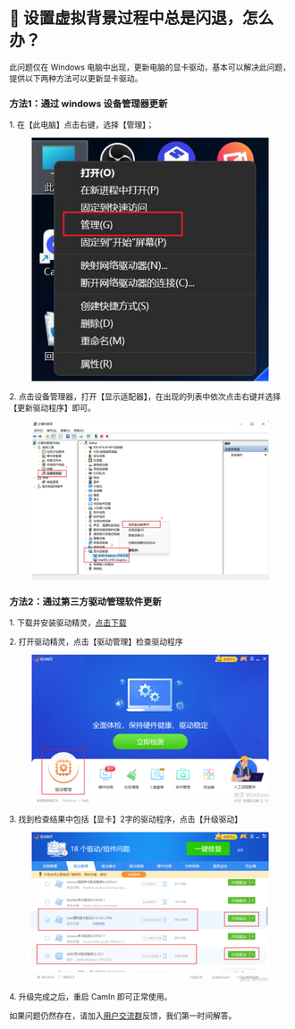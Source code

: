 # 👺 设置虚拟背景过程中总是闪退，怎么办？

此问题仅在 Windows 电脑中出现，更新电脑的显卡驱动，基本可以解决此问题，提供以下两种方法可以更新显卡驱动。

### **方法1：通过 windows 设备管理器更新**

1\. 在【此电脑】点击右键，选择【管理】；

<figure><img src="../.gitbook/assets/computer_manage.png" alt=""><figcaption></figcaption></figure>

2\. 点击设备管理器，打开【显示适配器】，在出现的列表中依次点击右键并选择【更新驱动程序】即可。

<figure><img src="../.gitbook/assets/device_manager.png" alt=""><figcaption></figcaption></figure>

### **方法2：通过第三方驱动管理软件更新**

1\. 下载并安装驱动精灵，[点击下载](http://www.drivergenius.com/)

2\. 打开驱动精灵，点击【驱动管理】检查驱动程序

<figure><img src="../.gitbook/assets/driver_manager1.png" alt=""><figcaption></figcaption></figure>

3\. 找到检查结果中包括【显卡】2字的驱动程序，点击【升级驱动】

<figure><img src="../.gitbook/assets/driver_manager2.png" alt=""><figcaption></figcaption></figure>

4\. 升级完成之后，重启 CamIn 即可正常使用。

如果问题仍然存在，请加入[用户交流群](../lian-xi-wo-men.md#wen-ti-huo-jian-yi)反馈，我们第一时间解答。
